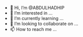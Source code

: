 - 👋 Hi, I’m @ABDULHADHIP
- 👀 I’m interested in ...
- 🌱 I’m currently learning ...
- 💞️ I’m looking to collaborate on ...
- 📫 How to reach me ...

<!---
ABDULHADHIP/ABDULHADHIP is a ✨ special ✨ repository because its `README.md` (this file) appears on your GitHub profile.
You can click the Preview link to take a look at your changes.
--->
